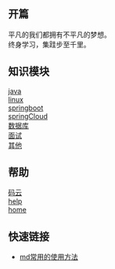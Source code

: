 ## 开篇

平凡的我们都拥有不平凡的梦想。<br/>
终身学习，集跬步至千里。

## 知识模块
  [java](java/) <br/>
  [linux](linux/) <br/>
  [springboot](springboot/) <br/>
  [springCloud](springCloud/) <br/>
  [数据库](数据库/) <br/>
  [面试](faceNotes/) <br/>
  [其他](computer/) <br/>

## 帮助
  [码云](https://gitee.com/L10052108/doc) <br/>
  [help](help/) <br/>
  [home]() <br/>


## 快速链接
- [md常用的使用方法](help/docsify/page.md)<br/>